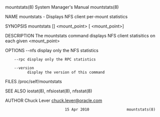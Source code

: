 mountstats(8)            System Manager's Manual           mountstats(8)

NAME
       mountstats - Displays NFS client per-mount statistics

SYNOPSIS
       mountstats [<options>] <mount_point> [ <mount_point>]

DESCRIPTION
       The  mountstats  command  displays NFS client statisitics on each
       given <mount_point>

OPTIONS
        --nfs display only the NFS statistics

        --rpc display only the RPC statistics

        --version
              display the version of this command

FILES
       /proc/self/mountstats

SEE ALSO
       iostat(8), nfsiostat(8), nfsstat(8)

AUTHOR
       Chuck Lever <chuck.lever@oracle.com>

                               15 Apr 2010                 mountstats(8)
